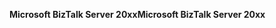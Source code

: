<span data-ttu-id="cf32e-101">**Microsoft BizTalk Server 20xx**</span><span class="sxs-lookup"><span data-stu-id="cf32e-101">**Microsoft BizTalk Server 20xx**</span></span>
